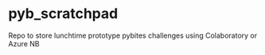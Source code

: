 # pyb_scratchpad
Repo to store lunchtime prototype pybites challenges using Colaboratory or Azure NB
